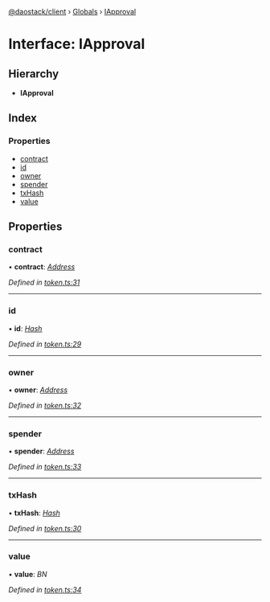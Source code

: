 [@daostack/client](../README.md) › [Globals](../globals.md) › [IApproval](iapproval.md)

# Interface: IApproval

## Hierarchy

* **IApproval**

## Index

### Properties

* [contract](iapproval.md#contract)
* [id](iapproval.md#id)
* [owner](iapproval.md#owner)
* [spender](iapproval.md#spender)
* [txHash](iapproval.md#txhash)
* [value](iapproval.md#value)

## Properties

###  contract

• **contract**: *[Address](../globals.md#address)*

*Defined in [token.ts:31](https://github.com/daostack/client/blob/7361fcc/src/token.ts#L31)*

___

###  id

• **id**: *[Hash](../globals.md#hash)*

*Defined in [token.ts:29](https://github.com/daostack/client/blob/7361fcc/src/token.ts#L29)*

___

###  owner

• **owner**: *[Address](../globals.md#address)*

*Defined in [token.ts:32](https://github.com/daostack/client/blob/7361fcc/src/token.ts#L32)*

___

###  spender

• **spender**: *[Address](../globals.md#address)*

*Defined in [token.ts:33](https://github.com/daostack/client/blob/7361fcc/src/token.ts#L33)*

___

###  txHash

• **txHash**: *[Hash](../globals.md#hash)*

*Defined in [token.ts:30](https://github.com/daostack/client/blob/7361fcc/src/token.ts#L30)*

___

###  value

• **value**: *BN*

*Defined in [token.ts:34](https://github.com/daostack/client/blob/7361fcc/src/token.ts#L34)*
